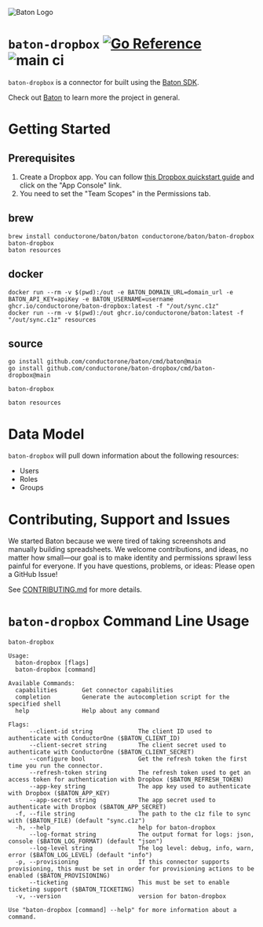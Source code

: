 ![Baton Logo](./docs/images/baton-logo.png)

# `baton-dropbox` [![Go Reference](https://pkg.go.dev/badge/github.com/conductorone/baton-dropbox.svg)](https://pkg.go.dev/github.com/conductorone/baton-dropbox) ![main ci](https://github.com/conductorone/baton-dropbox/actions/workflows/main.yaml/badge.svg)

`baton-dropbox` is a connector for built using the [Baton SDK](https://github.com/conductorone/baton-sdk).

Check out [Baton](https://github.com/conductorone/baton) to learn more the project in general.

# Getting Started

## Prerequisites

1. Create a Dropbox app. You can follow [this Dropbox quickstart guide](https://www.dropbox.com/developers/reference/getting-started) and click on the "App Console" link.
2. You need to set the "Team Scopes" in the Permissions tab.

## brew

```
brew install conductorone/baton/baton conductorone/baton/baton-dropbox
baton-dropbox
baton resources
```

## docker

```
docker run --rm -v $(pwd):/out -e BATON_DOMAIN_URL=domain_url -e BATON_API_KEY=apiKey -e BATON_USERNAME=username ghcr.io/conductorone/baton-dropbox:latest -f "/out/sync.c1z"
docker run --rm -v $(pwd):/out ghcr.io/conductorone/baton:latest -f "/out/sync.c1z" resources
```

## source

```
go install github.com/conductorone/baton/cmd/baton@main
go install github.com/conductorone/baton-dropbox/cmd/baton-dropbox@main

baton-dropbox

baton resources
```

# Data Model

`baton-dropbox` will pull down information about the following resources:
- Users
- Roles
- Groups

# Contributing, Support and Issues

We started Baton because we were tired of taking screenshots and manually
building spreadsheets. We welcome contributions, and ideas, no matter how
small&mdash;our goal is to make identity and permissions sprawl less painful for
everyone. If you have questions, problems, or ideas: Please open a GitHub Issue!

See [CONTRIBUTING.md](https://github.com/ConductorOne/baton/blob/main/CONTRIBUTING.md) for more details.

# `baton-dropbox` Command Line Usage

```
baton-dropbox

Usage:
  baton-dropbox [flags]
  baton-dropbox [command]

Available Commands:
  capabilities       Get connector capabilities
  completion         Generate the autocompletion script for the specified shell
  help               Help about any command

Flags:
      --client-id string             The client ID used to authenticate with ConductorOne ($BATON_CLIENT_ID)
      --client-secret string         The client secret used to authenticate with ConductorOne ($BATON_CLIENT_SECRET)
      --configure bool               Get the refresh token the first time you run the connector.
      --refresh-token string         The refresh token used to get an access token for authentication with Dropbox ($BATON_REFRESH_TOKEN)
      --app-key string               The app key used to authenticate with Dropbox ($BATON_APP_KEY)
      --app-secret string            The app secret used to authenticate with Dropbox ($BATON_APP_SECRET)
  -f, --file string                  The path to the c1z file to sync with ($BATON_FILE) (default "sync.c1z")
  -h, --help                         help for baton-dropbox
      --log-format string            The output format for logs: json, console ($BATON_LOG_FORMAT) (default "json")
      --log-level string             The log level: debug, info, warn, error ($BATON_LOG_LEVEL) (default "info")
  -p, --provisioning                 If this connector supports provisioning, this must be set in order for provisioning actions to be enabled ($BATON_PROVISIONING)
      --ticketing                    This must be set to enable ticketing support ($BATON_TICKETING)
  -v, --version                      version for baton-dropbox

Use "baton-dropbox [command] --help" for more information about a command.
```
